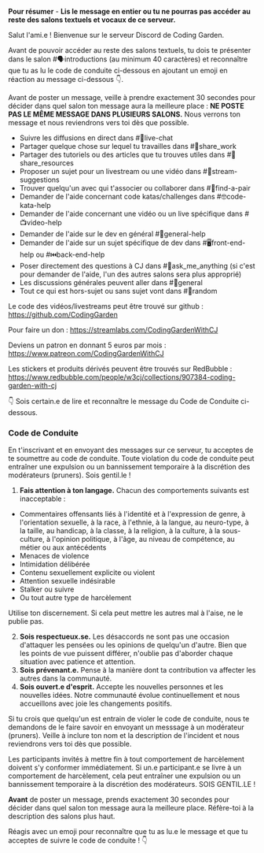 **Pour résumer** - **Lis le message en entier ou tu ne pourras pas accéder au reste des salons textuels et vocaux de ce serveur.**

Salut l'ami.e ! Bienvenue sur le serveur Discord de Coding Garden.

Avant de pouvoir accéder au reste des salons textuels, tu dois te présenter dans le salon #🗣introductions (au minimum 40 caractères) et reconnaître que tu as lu le code de conduite ci-dessous en ajoutant un emoji en réaction au message ci-dessous 👇.

Avant de poster un message, veille à prendre exactement 30 secondes pour décider dans quel salon ton message aura la meilleure place :
**NE POSTE PAS LE MÊME MESSAGE DANS PLUSIEURS SALONS.** Nous verrons ton message et nous reviendrons vers toi dès que possible.

* Suivre les diffusions en direct dans #🔴live-chat 
* Partager quelque chose sur lequel tu travailles dans #🎨share_work 
* Partager des tutoriels ou des articles que tu trouves utiles dans #📖share_resources 
* Proposer un sujet pour un livestream ou une vidéo dans #💭stream-suggestions 
* Trouver quelqu'un avec qui t'associer ou collaborer dans #👫find-a-pair 
* Demander de l'aide concernant code katas/challenges dans #🤓code-kata-help 
* Demander de l'aide concernant une vidéo ou un live spécifique dans #📺video-help 
* Demander de l'aide sur le dev en général #🌈general-help 
* Demander de l'aide sur un sujet spécifique de dev dans #🖥front-end-help ou #⏮back-end-help 
* Poser directement des questions à CJ dans #🤔ask_me_anything (si c'est pour demander de l'aide, l'un des autres salons sera plus approprié)
* Les discussions générales peuvent aller dans #💬general  
* Tout ce qui est hors-sujet ou sans sujet vont dans #🎲random 

Le code des vidéos/livestreams peut être trouvé sur github : <https://github.com/CodingGarden>

Pour faire un don : <https://streamlabs.com/CodingGardenWithCJ>

Deviens un patron en donnant 5 euros par mois : <https://www.patreon.com/CodingGardenWithCJ>

Les stickers et produits dérivés peuvent être trouvés sur RedBubble : <https://www.redbubble.com/people/w3cj/collections/907384-coding-garden-with-cj>

👇 Sois certain.e de lire et reconnaître le message du Code de Conduite ci-dessous.

### **Code de Conduite**

En t'inscrivant et en envoyant des messages sur ce serveur, tu acceptes de te soumettre au code de conduite. Toute violation du code de conduite peut entraîner une expulsion ou un bannissement temporaire à la discrétion des modérateurs (pruners). Sois gentil.le !

1. **Fais attention à ton langage.** Chacun des comportements suivants est inacceptable : 
  * Commentaires offensants liés à l'identité et à l'expression de genre, à l'orientation sexuelle, à la race, à l'ethnie, à la langue, au neuro-type, à la taille, au handicap, à la classe, à la religion, à la culture, à la sous-culture, à l'opinion politique, à l'âge, au niveau de compétence, au métier ou aux antécédents
  * Menaces de violence
  * Intimidation délibérée
  * Contenu sexuellement explicite ou violent
  * Attention sexuelle indésirable
  * Stalker ou suivre
  * Ou tout autre type de harcèlement

  Utilise ton discernement. Si cela peut mettre les autres mal à l'aise, ne le publie pas.

2. **Sois respectueux.se.** Les désaccords ne sont pas une occasion d'attaquer les pensées ou les opinions de quelqu'un d'autre. Bien que les points de vue puissent différer, n'oublie pas d'aborder chaque situation avec patience et attention.
3. **Sois prévenant.e.** Pense à la manière dont ta contribution va affecter les autres dans la communauté. 
4. **Sois ouvert.e d'esprit.** Accepte les nouvelles personnes et les nouvelles idées. Notre communauté évolue continuellement et nous accueillons avec joie les changements positifs.

Si tu crois que quelqu'un est entrain de violer le code de conduite, nous te demandons de le faire savoir en envoyant un messsage à un modérateur (pruners). Veille à inclure ton nom et la description de l'incident et nous reviendrons vers toi dès que possible.

Les participants invités à mettre fin à tout comportement de harcèlement doivent s'y conformer immédiatement. Si un.e participant.e se livre à un comportement de harcèlement, cela peut entraîner une expulsion ou un bannissement temporaire à la discrétion des modérateurs. SOIS GENTIL.LE !

**Avant** de poster un message, prends exactement 30 secondes pour décider dans quel salon ton message aura la meilleure place. Réfère-toi à la description des salons plus haut.

Réagis avec un emoji pour reconnaître que tu as lu.e le message et que tu acceptes de suivre le code de conduite ! 👇
